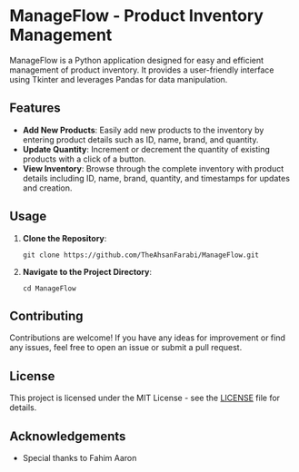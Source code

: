 # ManageFlow - Product Inventory Management

ManageFlow is a Python application designed for easy and efficient management of product inventory. It provides a user-friendly interface using Tkinter and leverages Pandas for data manipulation.

## Features

- **Add New Products**: Easily add new products to the inventory by entering product details such as ID, name, brand, and quantity.
- **Update Quantity**: Increment or decrement the quantity of existing products with a click of a button.
- **View Inventory**: Browse through the complete inventory with product details including ID, name, brand, quantity, and timestamps for updates and creation.

## Usage

1. **Clone the Repository**:

    ```
    git clone https://github.com/TheAhsanFarabi/ManageFlow.git
    ```

2. **Navigate to the Project Directory**:

    ```
    cd ManageFlow
    ```

## Contributing

Contributions are welcome! If you have any ideas for improvement or find any issues, feel free to open an issue or submit a pull request.

## License

This project is licensed under the MIT License - see the [LICENSE](LICENSE) file for details.

## Acknowledgements

- Special thanks to Fahim Aaron
